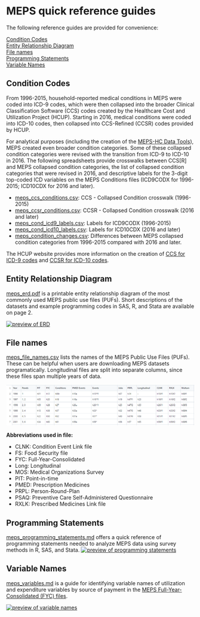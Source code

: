 # MEPS quick reference guides

The following reference guides are provided for convenience:

[Condition Codes](#condition-codes)
<br>
[Entity Relationship Diagram](#entity-relationship-diagram)
<br>
[File names](#file-names)
<br>
[Programming Statements](#programming-statements)
<br>
[Variable Names](#variable-names)


## Condition Codes

From 1996-2015, household-reported medical conditions in MEPS were coded into ICD-9 codes, which were then collapsed into the broader Clinical Classification Software (CCS) codes created by the Healthcare Cost and Utilization Project (HCUP). Starting in 2016, medical conditions were coded into ICD-10 codes, then collapsed into CCS-Refined (CCSR) codes provided by HCUP.

For analytical purposes (including the creation of the [MEPS-HC Data Tools](https://datatools.ahrq.gov/meps-hc)), MEPS created even broader condition categories. Some of these collapsed condition categories were revised with the transition from ICD-9 to ICD-10 in 2016. The following spreadsheets provide crosswalks between CCS[R] and MEPS collapsed condition categories, the list of collapsed condition categories that were revised in 2016, and descriptive labels for the 3-digit top-coded ICD variables on the MEPS Conditions files (ICD9CODX for 1996-2015; ICD10CDX for 2016 and later).

* [meps_ccs_conditions.csv](meps_ccs_conditions.csv): CCS - Collapsed Condition crosswalk (1996-2015)
* [meps_ccsr_conditions.csv](meps_ccsr_conditions.csv): CCSR - Collapsed Condition crosswalk (2016 and later)
* [meps_cond_icd9_labels.csv](meps_cond_icd9_labels.csv): Labels for ICD9CODX (1996-2015)
* [meps_cond_icd10_labels.csv](meps_cond_icd10_labels.csv): Labels for ICD10CDX (2016 and later)
* [meps_condition_changes.csv](meps_condition_changes.csv): Differences between MEPS collapsed condition categories from 1996-2015 compared with 2016 and later.

The HCUP website provides more information on the creation of [CCS for ICD-9 codes](https://www.hcup-us.ahrq.gov/toolssoftware/ccs/ccs.jsp) and [CCSR for ICD-10 codes](https://www.hcup-us.ahrq.gov/toolssoftware/ccsr/ccs_refined.jsp).


## Entity Relationship Diagram
[meps_erd.pdf](meps_erd.pdf) is a printable entity relationship diagram of the most commonly used MEPS public use files (PUFs). Short descriptions of the datasets and example programming codes in SAS, R, and Stata are available on page 2.

[<img src = "../_images/meps_erd.png" alt = "preview of ERD" width = 500>](meps_erd.pdf)

## File names
[meps_file_names.csv](meps_file_names.csv) lists the names of the MEPS Public Use Files (PUFs). These can be helpful when users are downloading MEPS datasets programatically. Longitudinal files are split into separate columns, since these files span multiple years of data.

[![preview of file names](../_images/meps_file_names.png)](meps_file_names.csv)

**Abbreviations used in file:**
* CLNK:	Condition Event Link file
* FS:	Food Security file
* FYC: 	Full-Year-Consolidated
* Long: Longitudinal
* MOS:	Medical Organizations Survey
* PIT:	Point-in-time
* PMED:	Prescription Medicines
* PRPL: Person-Round-Plan
* PSAQ:	Preventive Care Self-Administered Questionnaire
* RXLK: Prescribed Medicines Link file


## Programming Statements
[meps_programming_statements.md](meps_programming_statements.md) offers a quick reference of programming statements needed to analyze MEPS data using survey methods in R, SAS, and Stata.
[![preview of programming statements](../_images/meps_programming_statements.png)](meps_programming_statements.md)

## Variable Names
[meps_variables.md](meps_variables.md) is a guide for identifying variable names of utilization and  expenditure variables by source of payment in the [MEPS Full-Year-Consolidated (FYC) files](https://meps.ahrq.gov/mepsweb/data_stats/download_data_files_results.jsp?cboDataYear=All&cboDataTypeY=1%2CHousehold+Full+Year+File&buttonYearandDataType=Search&cboPufNumber=All&SearchTitle=Consolidated+Data).

[![preview of variable names](../_images/meps_variables.png)](meps_variables.md)
